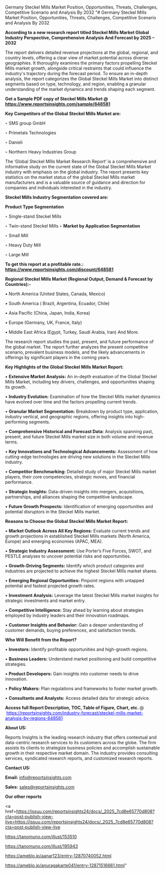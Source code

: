 Germany Steckel Mills Market Position, Opportunities, Threats, Challenges, Competitive Scenario and Analysis By 2032
"# Germany Steckel Mills Market Position, Opportunities, Threats, Challenges, Competitive Scenario and Analysis By 2032

<strong>According to a new research report titled Steckel Mills Market Global Industry Perspective, Comprehensive Analysis And Forecast by 2025 – 2032</strong>

The report delivers detailed revenue projections at the global, regional, and country levels, offering a clear view of market potential across diverse geographies. It thoroughly examines the primary factors propelling Steckel Mills market growth, alongside critical restraints that could influence the industry's trajectory during the forecast period. To ensure an in-depth analysis, the report categorizes the Global Steckel Mills Market into distinct segments based on type, technology, and region, enabling a granular understanding of the market dynamics and trends shaping each segment.

<strong>Get a Sample PDF copy of Steckel Mills Market </strong><strong>@<a href=https://www.reportsinsights.com/sample/648581 style=color:#0000ff;> https://www.reportsinsights.com/sample/648581</a></strong></font>

<strong>Key Competitors of the Global Steckel Mills Market are:</strong>

‣ SMS group GmbH

‣ Primetals Technologies

‣ Danieli

‣ Northern Heavy Industries Group

The ‘Global Steckel Mills Market Research Report’ is a comprehensive and informative study on the current state of the Global Steckel Mills Market industry with emphasis on the global industry. The report presents key statistics on the market status of the global Steckel Mills market manufacturers and is a valuable source of guidance and direction for companies and individuals interested in the industry.

<strong>Steckel Mills Industry Segmentation covered are:</strong>

<strong>Product Type Segmentation</strong>

‣ Single-stand Steckel Mills

‣ Twin-stand Steckel Mills
‣ 
<strong>Market by Application Segmentation</strong>

‣ Small Mill

‣ Heavy Duty Mill

‣ Large Mill

<strong>To get this report at a profitable rate.: <a href=https://www.reportsinsights.com/discount/648581 style=color:#0000ff;>https://www.reportsinsights.com/discount/648581</a></strong></font>

<strong>Regional Steckel Mills Market (Regional Output, Demand &amp; Forecast by Countries):-</strong>

• North America (United States, Canada, Mexico)

• South America ( Brazil, Argentina, Ecuador, Chile)

• Asia Pacific (China, Japan, India, Korea)

• Europe (Germany, UK, France, Italy)

• Middle East Africa (Egypt, Turkey, Saudi Arabia, Iran) And More.

The research report studies the past, present, and future performance of the global market. The report further analyzes the present competitive scenario, prevalent business models, and the likely advancements in offerings by significant players in the coming years.

<strong>Key Highlights of the Global Steckel Mills Market Report:</strong>

• <strong>Extensive Market Analysis:</strong> An in-depth evaluation of the Global Steckel Mills Market, including key drivers, challenges, and opportunities shaping its growth.

• <strong>Industry Evolution:</strong> Examination of how the Steckel Mills market dynamics have evolved over time and the factors propelling current trends.

• <strong>Granular Market Segmentation:</strong> Breakdown by product type, application, industry vertical, and geographic regions, offering insights into high-performing segments.

• <strong>Comprehensive Historical and Forecast Data:</strong> Analysis spanning past, present, and future Steckel Mills market size in both volume and revenue terms.

• <strong>Key Innovations and Technological Advancements:</strong> Assessment of how cutting-edge technologies are driving new solutions in the Steckel Mills industry.

• <strong>Competitor Benchmarking:</strong> Detailed study of major Steckel Mills market players, their core competencies, strategic moves, and financial performance.

• <strong>Strategic Insights:</strong> Data-driven insights into mergers, acquisitions, partnerships, and alliances shaping the competitive landscape.

• <strong>Future Growth Prospects:</strong> Identification of emerging opportunities and potential disruptors in the Steckel Mills market.

<strong>Reasons to Choose the Global Steckel Mills Market Report:</strong>

• <strong>Market Outlook Across All Key Regions:</strong> Evaluate current trends and growth projections in established Steckel Mills markets (North America, Europe) and emerging economies (APAC, MEA).

• <strong>Strategic Industry Assessment:</strong> Use Porter’s Five Forces, SWOT, and PESTLE analyses to uncover potential risks and opportunities.

• <strong>Growth-Driving Segments:</strong> Identify which product categories and industries are projected to achieve the highest Steckel Mills market shares.

• <strong>Emerging Regional Opportunities:</strong> Pinpoint regions with untapped potential and fastest projected growth rates.

• <strong>Investment Analysis:</strong> Leverage the latest Steckel Mills market insights for strategic investments and market entry.

• <strong>Competitive Intelligence:</strong> Stay ahead by learning about strategies employed by industry leaders and their innovation roadmaps.

• <strong>Customer Insights and Behavior:</strong> Gain a deeper understanding of customer demands, buying preferences, and satisfaction trends.

<strong>Who Will Benefit from the Report?</strong>

• <strong>Investors:</strong> Identify profitable opportunities and high-growth regions.

• <strong>Business Leaders:</strong> Understand market positioning and build competitive strategies.

• <strong>Product Developers:</strong> Gain insights into customer needs to drive innovation.

• <strong>Policy Makers:</strong> Plan regulations and frameworks to foster market growth.

• <strong>Consultants and Analysts:</strong> Access detailed data for strategic advice.
</ul>
<strong>Access full Report Description, TOC, Table of Figure, Chart, etc. </strong>@  <a href=https://reportsinsights.com/industry-forecast/steckel-mills-market-analysis-by-regions-648581 style=color:#0000ff;>https://reportsinsights.com/industry-forecast/steckel-mills-market-analysis-by-regions-648581</a></font>

<strong><strong>About US</strong>:</strong>

Reports Insights is the leading research industry that offers contextual and data-centric research services to its customers across the globe. The firm assists its clients to strategize business policies and accomplish sustainable growth in their respective market domain. The industry provides consulting services, syndicated research reports, and customized research reports.

<strong>Contact US:</strong>

<p class=""""><b>Email:</b> <a href=mailto:info@reportsinsights.com>info@reportsinsights.com</a></p>
<p class=""""><b>Sales:</b> <a href=mailto:sales@reportsinsights.com>sales@reportsinsights.com</a></p>

<strong>Our other reports</strong>

<a href=https://issuu.com/reportsinsights24/docs/_2025_7cd8e65770d808?cta=post-publish-view-live>https://issuu.com/reportsinsights24/docs/_2025_7cd8e65770d808?cta=post-publish-view-live</a>

<a href=https://tanomuno.com/illust/153510>https://tanomuno.com/illust/153510</a>

<a href=https://tanomuno.com/illust/195943>https://tanomuno.com/illust/195943</a>

<a href=https://ameblo.jp/aanar123/entry-12870740052.html>https://ameblo.jp/aanar123/entry-12870740052.html</a>

<a href=https://ameblo.jp/anuragakarte041/entry-12871516661.html>https://ameblo.jp/anuragakarte041/entry-12871516661.html</a>"
